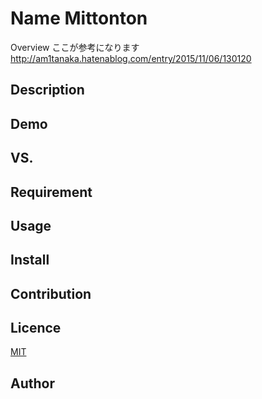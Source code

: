 Name Mittonton
====

Overview
ここが参考になります
http://am1tanaka.hatenablog.com/entry/2015/11/06/130120
## Description

## Demo

## VS. 

## Requirement

## Usage

## Install

## Contribution

## Licence

[MIT](https://github.com/tcnksm/tool/blob/master/LICENCE)

## Author
